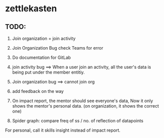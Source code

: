 # zettlekasten

## TODO:
1. Join organization = join activity
2. Join Organization Bug check Teams for error
3. Do documentation for GitLab
4. join activity bug ==> When a user join an activity, all the user's data is being put under the member entitiy.
5. Join organization bug ==> cannot join org
6. add feedback on the way
7. On impact report, the mentor should see everyone's data, Now it only shows the mentor's personal data. (on organization, it shows the correct one)

8. Spider graph: compare freq of ss / no. of reflection of datapoints

For personal, call it skills insight instead of impact report.